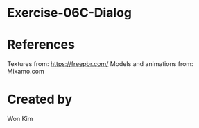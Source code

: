 # Exercise-06C-Dialog

# References

Textures from: https://freepbr.com/
Models and animations from: Mixamo.com

# Created by 
Won Kim
